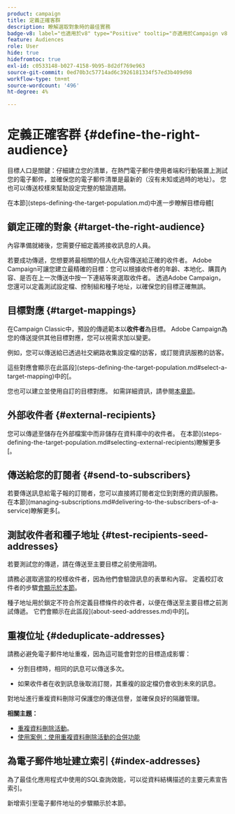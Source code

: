 ```yaml
---
product: campaign
title: 定義正確客群
description: 瞭解選取對象時的最佳實務
badge-v8: label="也適用於v8" type="Positive" tooltip="亦適用於Campaign v8"
feature: Audiences
role: User
hide: true
hidefromtoc: true
exl-id: c0533148-b027-4158-9b95-8d2df769e963
source-git-commit: 0ed70b3c57714ad6c3926181334f57ed3b409d98
workflow-type: tm+mt
source-wordcount: '496'
ht-degree: 4%

---
```


# 定義正確客群 {#define-the-right-audience}

目標人口是關鍵：仔細建立您的清單，在熱門電子郵件使用者端和行動裝置上測試您的電子郵件，並確保您的電子郵件清單是最新的（沒有未知或過時的地址）。 您也可以傳送校樣來幫助設定完整的驗證週期。

在本節](steps-defining-the-target-population.md)中進一步瞭解目標母體[

## 鎖定正確的對象 {#target-the-right-audience}

內容準備就緒後，您需要仔細定義將接收訊息的人員。

若要成功傳遞，您想要將最相關的個人化內容傳送給正確的收件者。 Adobe Campaign可讓您建立最精確的目標：您可以根據收件者的年齡、本地化、購買內容、是否在上一次傳送中按一下連結等來選取收件者。 透過Adobe Campaign，您還可以定義測試設定檔、控制組和種子地址，以確保您的目標正確無誤。

## 目標對應 {#target-mappings}

在Campaign Classic中，預設的傳遞範本以&#x200B;**收件者**&#x200B;為目標。 Adobe Campaign為您的傳送提供其他目標對應，您可以視需求加以變更。

例如，您可以傳送給已透過社交網路收集設定檔的訪客，或訂閱資訊服務的訪客。

這些對應會顯示在此區段](steps-defining-the-target-population.md#select-a-target-mapping)中的[。

您也可以建立並使用自訂的目標對應。 如需詳細資訊，請參閱[本章節](../../configuration/using/target-mapping.md)。

## 外部收件者 {#external-recipients}

您可以傳遞至儲存在外部檔案中而非儲存在資料庫中的收件者。 在本節](steps-defining-the-target-population.md#selecting-external-recipients)瞭解更多[。

## 傳送給您的訂閱者 {#send-to-subscribers}

若要傳送訊息給電子報的訂閱者，您可以直接將訂閱者定位到對應的資訊服務。 在本節](managing-subscriptions.md#delivering-to-the-subscribers-of-a-service)瞭解更多[。


## 測試收件者和種子地址 {#test-recipients-seed-addresses}

若要測試您的傳遞，請在傳送至主要目標之前使用證明。

請務必選取適當的校樣收件者，因為他們會驗證訊息的表單和內容。 定義校訂收件者的步驟[會顯示於本節](steps-defining-the-target-population.md#selecting-the-proof-target)。

種子地址用於鎖定不符合所定義目標條件的收件者，以便在傳送至主要目標之前測試傳遞。 它們會顯示在此區段](about-seed-addresses.md)中的[。

## 重複位址 {#deduplicate-addresses}

請務必避免電子郵件地址重複，因為這可能會對您的目標造成影響：

* 分割目標時，相同的訊息可以傳送多次。

* 如果收件者在收到訊息後取消訂閱，其重複的設定檔仍會收到未來的訊息。

對地址進行重複資料刪除可保護您的傳送信譽，並確保良好的隔離管理。

**相關主題：**

* [重複資料刪除活動](../../workflow/using/deduplication.md)。
* [使用案例：使用重複資料刪除活動的合併功能](../../workflow/using/deduplication-merge.md)

## 為電子郵件地址建立索引 {#index-addresses}

為了最佳化應用程式中使用的SQL查詢效能，可以從資料結構描述的主要元素宣告索引。

新增索引至電子郵件地址的步驟顯示於本節[](../../configuration/using/database-mapping.md#indexed-fields)。
